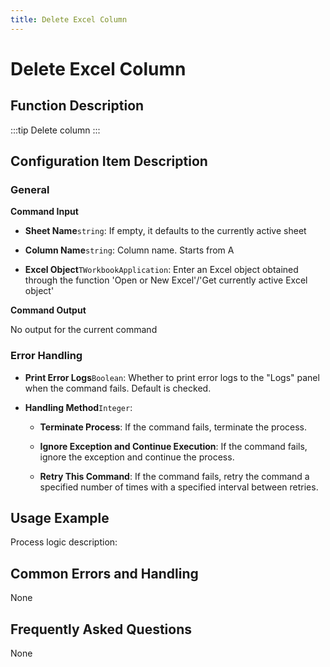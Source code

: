 ```yaml
---
title: Delete Excel Column
---
```


# Delete Excel Column

## Function Description

:::tip 
Delete column
:::

## Configuration Item Description

### General

**Command Input**

- **Sheet Name**`string`: If empty, it defaults to the currently active sheet

- **Column Name**`string`: Column name. Starts from A

- **Excel Object**`TWorkbookApplication`: Enter an Excel object obtained through the function 'Open or New Excel'/'Get currently active Excel object'


**Command Output**

No output for the current command


### Error Handling

- **Print Error Logs**`Boolean`: Whether to print error logs to the "Logs" panel when the command fails. Default is checked. 

- **Handling Method**`Integer`:

    - **Terminate Process**: If the command fails, terminate the process.

    - **Ignore Exception and Continue Execution**: If the command fails, ignore the exception and continue the process.

    - **Retry This Command**: If the command fails, retry the command a specified number of times with a specified interval between retries.

## Usage Example

Process logic description:

## Common Errors and Handling

None

## Frequently Asked Questions

None

